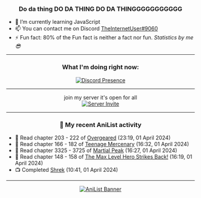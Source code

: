 <div align="center">

### Do da thing DO DA THING DO DA THINGGGGGGGGGGG
</div>

- 🌱 I’m currently learning JavaScript
- 📫 You can contact me on Discord [TheInternetUser#9060](https://discord.com/users/534117072796385300)
- ⚡ Fun fact: 80% of the Fun fact is neither a fact nor fun. _Statistics by me 😎_
<hr>

<div align="center">

### What I'm doing right now:
[![Discord Presence](https://lanyard.cnrad.dev/api/534117072796385300)](https://discord.com/users/534117072796385300)
<hr>

join my server it's open for all <br>
[![Server Invite](https://invidget.switchblade.xyz/bfYgVHxrSs)](https://discord.gg/bfYgVHxrSs)

<hr>
  
### 🌸 My recent AniList activity

</div>

<!-- ANILIST_ACTIVITY:start -->

-   📖 Read chapter 203 - 222 of [Overgeared](https://anilist.co/manga/117460) (23:19, 01 April 2024)
-   📖 Read chapter 166 - 182 of [Teenage Mercenary](https://anilist.co/manga/126297) (16:32, 01 April 2024)
-   📖 Read chapter 3325 - 3725 of [Martial Peak](https://anilist.co/manga/104494) (16:27, 01 April 2024)
-   📖 Read chapter 148 - 158 of [The Max Level Hero Strikes Back!](https://anilist.co/manga/125636) (16:19, 01 April 2024)
-   📺 Completed [Shrek](https://anilist.co/anime/176519) (10:41, 01 April 2024)

<!-- ANILIST_ACTIVITY:end -->
<hr>

<div align="center">

[![AniList Banner](https://img.anili.st/User/929966)](https://anilist.co/user/TheInternetUser)

<!-- ![Profile views](https://gpvc.arturio.dev/TheInternetUse7) Since 2023-01-09 -->
<br>


</div>
